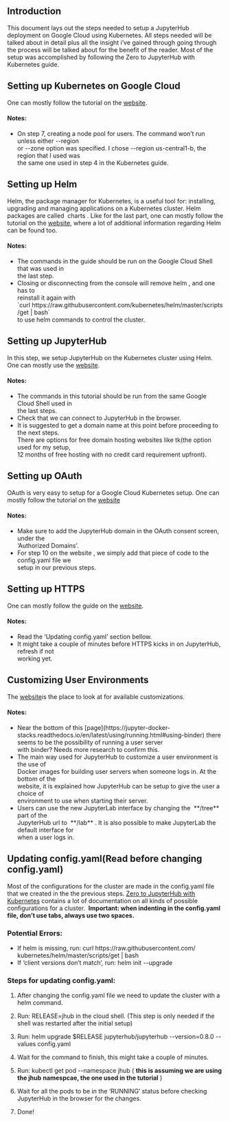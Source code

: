 
## Introduction

This document lays out the steps needed to setup a JupyterHub deployment on Google Cloud
using Kubernetes. All steps needed will be talked about in detail plus all the insight i’ve gained
through going through the process will be talked about for the benefit of the reader. Most of the
setup was accomplished by following the ​Zero to JupyterHub with Kubernetes​ guide.

## Setting up Kubernetes on Google Cloud

One can mostly follow the tutorial on the [​website​](https://zero-to-jupyterhub.readthedocs.io/en/latest/google/step-zero-gcp.html).

#### Notes:
<ul>
<li>On step 7, creating a node pool for users. The command won’t run unless either --region <br>
or --zone option was specified. I chose --region us-central1-b, the region that I used was <br>
the same one used in step 4 in the Kubernetes guide.
</ul>

## Setting up Helm

Helm​, the package manager for Kubernetes, is a useful tool for: installing, upgrading and
managing applications on a Kubernetes cluster. Helm packages are called ​ charts ​. Like for the
last part, one can mostly follow the tutorial on the ​[website](https://zero-to-jupyterhub.readthedocs.io/en/latest/setup-helm.html), where a lot of additional information
regarding Helm can be found too.

#### Notes:
<ul>
<li>The commands in the guide should be run on the Google Cloud Shell that was used in <br>
the last step.
<li>Closing or disconnecting from the console will remove helm ​, and one has to <br>
reinstall it again with <br>
`curl https:​//​raw​.​githubusercontent​.​com​/​kubernetes​/​helm​/​master​/​scripts​/​get ​|​ bash` <br>
to use helm commands to control the cluster.
</ul>

## Setting up JupyterHub

In this step, we setup JupyterHub on the Kubernetes cluster using Helm. One can mostly use
the ​[website](https://zero-to-jupyterhub.readthedocs.io/en/latest/setup-jupyterhub.html#setup-jupyterhub)​.
#### Notes:
<ul>
<li>The commands in this tutorial should be run from the same Google Cloud Shell used in <br>
the last steps.
<li>Check that we can connect to JupyterHub in the browser.
<li>It is suggested to get a domain name at this point before proceeding to the next steps. <br>
There are options for free domain hosting websites like ​tk​(the option used for my setup, <br>
12 months of free hosting with no credit card requirement upfront).
</ul>

## Setting up OAuth

OAuth is very easy to setup for a Google Cloud Kubernetes setup. One can mostly follow the
tutorial on the ​[website](https://zero-to-jupyterhub.readthedocs.io/en/latest/authentication.html#google-oauth)
#### Notes:
<ul>
<li>Make sure to add the JupyterHub domain in the OAuth consent screen, under the <br>
‘Authorized Domains’.
<li>For step 10 on the website ​, we simply add that piece of code to the config.yaml file we <br>
setup in our previous steps.
</ul>

## Setting up HTTPS

One can mostly follow the guide on the ​[website](https://zero-to-jupyterhub.readthedocs.io/en/latest/security.html)​.
#### Notes:
<ul>
<li>Read the ‘Updating config.yaml’ section bellow.
<li>It might take a couple of minutes before HTTPS kicks in on JupyterHub, refresh if not <br>
working yet.
</ul>

## Customizing User Environments

The ​[website](https://zero-to-jupyterhub.readthedocs.io/en/latest/user-environment.html)​ is the place to look at for available customizations.
#### Notes:
<ul>
<li>Near the bottom of this [page](https://jupyter-docker-stacks.readthedocs.io/en/latest/using/running.html#using-binder) there seems to be the possibility of running a user server <br>
with binder? Needs more research to confirm this.
<li>The main way used for JupyterHub to customize a user environment is the use of <br>
Docker images for building user servers when someone logs in. At the bottom of the <br>
website, it is explained how JupyterHub can be setup to give the user a choice of <br>
environment to use when starting their server.
<li>Users can use the new JupyterLab interface by changing the ​ **/tree** ​ part of the <br>
JupyterHub url to ​ **/lab** ​. It is also possible to make JupyterLab the default interface for <br>
when a user logs in.
</ul>

## Updating config.yaml(Read before changing config.yaml)

Most of the configurations for the cluster are made in the config.yaml file that we created in the
the previous steps. ​[Zero to JupyterHub with Kubernetes​](https://zero-to-jupyterhub.readthedocs.io/en/latest/index.html) contains a lot of documentation on all
kinds of possible configurations for a cluster. ​ **Important: when indenting in the config.yaml
file, don’t use tabs, always use two spaces.**

### Potential Errors:
<ul>
<li>If helm is missing, run:
curl https:​//​raw​.​githubusercontent​.​com​/​kubernetes​/​helm​/​master​/​scripts​/​get ​|​ bash
<li>If ‘client versions don’t match’, run: helm init --upgrade
</ul>

### Steps for updating config.yaml:

1. After changing the config.yaml file we need to update the cluster with a helm command.
2. Run: RELEASE=jhub in the cloud shell. (This step is only needed if the shell was
    restarted after the initial setup)
3. Run: helm upgrade $RELEASE jupyterhub/jupyterhub --version=0.8.0 --values
    config.yaml
4. Wait for the command to finish, this might take a couple of minutes.

5. Run: kubectl get pod --namespace jhub (​ **this is assuming we are using the jhub**
    **namespcae, the one used in the tutorial** ​)
6. Wait for all the pods to be in the ‘RUNNING’ status before checking JupyterHub in the
    browser for the changes.
7. Done!
